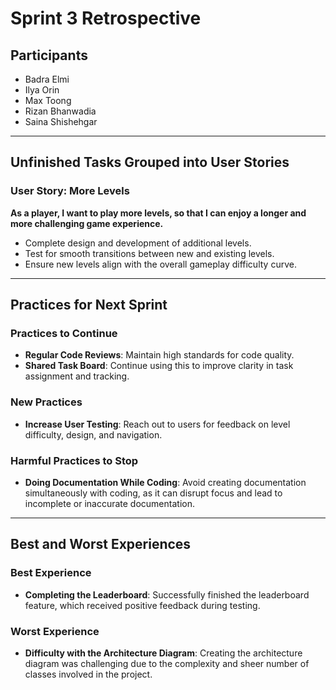 # Sprint 3 Retrospective  

## Participants  
- Badra Elmi  
- Ilya Orin  
- Max Toong  
- Rizan Bhanwadia  
- Saina Shishehgar  

---

## Unfinished Tasks Grouped into User Stories  

### User Story: More Levels  
**As a player, I want to play more levels, so that I can enjoy a longer and more challenging game experience.**  
- Complete design and development of additional levels.  
- Test for smooth transitions between new and existing levels.  
- Ensure new levels align with the overall gameplay difficulty curve. 

---

## Practices for Next Sprint  

### Practices to Continue  
- **Regular Code Reviews**: Maintain high standards for code quality.  
- **Shared Task Board**: Continue using this to improve clarity in task assignment and tracking.  

### New Practices  
- **Increase User Testing**: Reach out to users for feedback on level difficulty, design, and navigation.

### Harmful Practices to Stop  
- **Doing Documentation While Coding**: Avoid creating documentation simultaneously with coding, as it can disrupt focus and lead to incomplete or inaccurate documentation.  

---

## Best and Worst Experiences  

### Best Experience  
- **Completing the Leaderboard**: Successfully finished the leaderboard feature, which received positive feedback during testing.  

### Worst Experience  
- **Difficulty with the Architecture Diagram**: Creating the architecture diagram was challenging due to the complexity and sheer number of classes involved in the project.  
